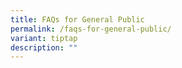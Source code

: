 ```yaml
---
title: FAQs for General Public
permalink: /faqs-for-general-public/
variant: tiptap
description: ""
---
```

